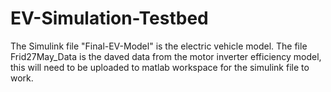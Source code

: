 # EV-Simulation-Testbed
 The Simulink file "Final-EV-Model" is the electric vehicle model. 
 The file Frid27May_Data is the daved data from the motor inverter efficiency model, this will need to be uploaded to matlab workspace for the simulink file to work.
